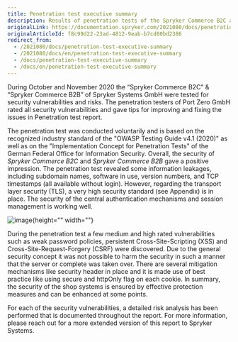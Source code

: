 ```yaml
---
title: Penetration test executive summary
description: Results of penetration tests of the Spryker Commerce B2C and Spryker Commerce B2B.
originalLink: https://documentation.spryker.com/2021080/docs/penetration-test-executive-summary
originalArticleId: f8c99d22-23ad-4812-9eab-b7cd80bd2386
redirect_from:
  - /2021080/docs/penetration-test-executive-summary
  - /2021080/docs/en/penetration-test-executive-summary
  - /docs/penetration-test-executive-summary
  - /docs/en/penetration-test-executive-summary
---
```


During October and November 2020 the “Spryker Commerce B2C” & “Spryker Commerce
B2B” of Spryker Systems GmbH were tested for security vulnerabilities and risks. The penetration testers of Port Zero GmbH rated all security vulnerabilities and gave tips for improving and fixing the issues in Penetration test report. 

The penetration test was conducted voluntarily and is based on the recognized industry standard of the "OWASP Testing Guide v4.1 (2020)" as well as on the "Implementation Concept for Penetration Tests" of the German Federal Office for Information Security.
Overall, the security of *Spryker Commerce B2C* and *Spryker Commerce B2B* gave a positive impression. The penetration test revealed some information leakages, including subdomain names, software in use, version numbers, and TCP timestamps (all available without login). However, regarding the transport layer security (TLS), a very high security standard (see Appendix) is in place. The security of the central authentication mechanisms and session management is working well.

![image](https://spryker.s3.eu-central-1.amazonaws.com/docs/About/What's+new/Security+audit/penetration-test-executive-summary.png){height="" width=""}

During the penetration test a few medium and high rated vulnerabilities such as weak password policies, persistent Cross-Site-Scripting (XSS) and Cross-Site-Request-Forgery (CSRF) were discovered. Due to the general security concept it was not possible to harm the security in such a manner that the server or complete was taken over. There are several mitigation mechanisms like security header in place and it is made use of best practice like using secure and httpOnly flag on each cookie.
In summary, the security of the shop systems is ensured by effective protection measures and can be enhanced at some points.

For each of the security vulnerabilities, a detailed risk analysis has been performed that is documented throughout the report. For more information, please reach out for a more extended version of this report to Spryker Systems.

